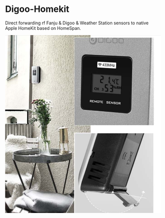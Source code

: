 # Digoo-Homekit
Direct forwarding rf Fanju & Digoo & Weather Station sensors to native Apple HomeKit based on HomeSpan. 

![](https://github.com/danilkorotkov/Digoo-Homekit/blob/main/digoo.png)
